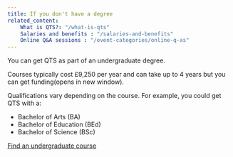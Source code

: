 ```yaml
---
title: If you don't have a degree
related_content:
    What is QTS?: "/what-is-qts"
    Salaries and benefits : "/salaries-and-benefits"
    Online Q&A sessions : "/event-categories/online-q-as"
---
```


You can get QTS as part of an undergraduate degree.

Courses typically cost £9,250 per year and can take up to 4 years but you can get funding(opens in new window).

Qualifications vary depending on the course. For example, you could get QTS with a:

- Bachelor of Arts (BA)
- Bachelor of Education (BEd)
- Bachelor of Science (BSc)

[Find an undergraduate course](https://digital.ucas.com/search)